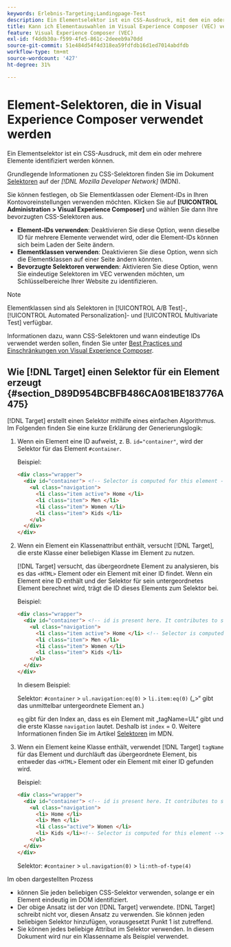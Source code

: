 ```yaml
---
keywords: Erlebnis-Targeting;Landingpage-Test
description: Ein Elementselektor ist ein CSS-Ausdruck, mit dem ein oder mehrere Elemente identifiziert werden können. Erfahren Sie, wie Sie Elementauswahlen in Adobe [!DNL Target] Visual Experience Composer (VEC) verwenden.
title: Kann ich Elementauswahlen im Visual Experience Composer (VEC) verwenden?
feature: Visual Experience Composer (VEC)
exl-id: f4ddb30a-f599-4fe5-861c-2deeeb9a70dd
source-git-commit: 51e484d54f4d318ea59fdfdb16d1ed7014abdfdb
workflow-type: tm+mt
source-wordcount: '427'
ht-degree: 31%

---
```


# Element-Selektoren, die in Visual Experience Composer verwendet werden

Ein Elementselektor ist ein CSS-Ausdruck, mit dem ein oder mehrere Elemente identifiziert werden können.

Grundlegende Informationen zu CSS-Selektoren finden Sie im Dokument [Selektoren](https://developer.mozilla.org/en-US/docs/Web/Guide/CSS/Getting_started/Selectors) auf der *[!DNL Mozilla Developer Network]* (MDN).

Sie können festlegen, ob Sie Elementklassen oder Element-IDs in Ihren Kontovoreinstellungen verwenden möchten. Klicken Sie auf **[!UICONTROL Administration > Visual Experience Composer]** und wählen Sie dann Ihre bevorzugten CSS-Selektoren aus.

* **Element-IDs verwenden**: Deaktivieren Sie diese Option, wenn dieselbe ID für mehrere Elemente verwendet wird, oder die Element-IDs können sich beim Laden der Seite ändern.
* **Elementklassen verwenden**: Deaktivieren Sie diese Option, wenn sich die Elementklassen auf einer Seite ändern könnten.
* **Bevorzugte Selektoren verwenden**: Aktivieren Sie diese Option, wenn Sie eindeutige Selektoren im VEC verwenden möchten, um Schlüsselbereiche Ihrer Website zu identifizieren.

>[!NOTE]
>
>Elementklassen sind als Selektoren in [!UICONTROL A/B Test]-, [!UICONTROL Automated Personalization]- und [!UICONTROL  Multivariate Test] verfügbar.

Informationen dazu, wann CSS-Selektoren und wann eindeutige IDs verwendet werden sollen, finden Sie unter [Best Practices und Einschränkungen von Visual Experience Composer](/help/main/c-experiences/c-visual-experience-composer/experience-composer-best-practices.md#concept_E284B3F704C04406B174D9050A2528A6).

## Wie [!DNL Target] einen Selektor für ein Element erzeugt {#section_D89D954BCBFB486CA081BE183776A475}

[!DNL Target] erstellt einen Selektor mithilfe eines einfachen Algorithmus. Im Folgenden finden Sie eine kurze Erklärung der Generierungslogik:

1. Wenn ein Element eine ID aufweist, z. B. `id="container"`, wird der Selektor für das Element `#container`.

   Beispiel:

   ```html
   <div class="wrapper">
     <div id="container"> <!-- Selector is computed for this element -->
       <ul class="navigation">
         <li class="item active"> Home </li>
         <li class="item"> Men </li>
         <li class="item"> Women </li>
         <li class="item"> Kids </li>
       </ul>
     </div>
   </div>
   ```

1. Wenn ein Element ein Klassenattribut enthält, versucht [!DNL Target], die erste Klasse einer beliebigen Klasse im Element zu nutzen.

   [!DNL Target] versucht, das übergeordnete Element zu analysieren, bis es das `<HTML>` Element oder ein Element mit einer ID findet. Wenn ein Element eine ID enthält und der Selektor für sein untergeordnetes Element berechnet wird, trägt die ID dieses Elements zum Selektor bei.

   Beispiel:

   ```html
   <div class="wrapper">
     <div id="container"> <!-- id is present here. It contributes to selector -->
       <ul class="navigation">
         <li class="item active"> Home </li> <!-- Selector is computed for this element -->
         <li class="item"> Men </li>
         <li class="item"> Women </li>
         <li class="item"> Kids </li>
       </ul>
     </div>
   </div>
   ```

   In diesem Beispiel:

   Selektor: `#container` > `ul.navigation:eq(0)` > `li.item:eq(0)` („>“ gibt das unmittelbar untergeordnete Element an.)

   `eq` gibt für den Index an, dass es ein Element mit „tagName=UL“ gibt und die erste Klasse `navigation` lautet. Deshalb ist `index` = 0. Weitere Informationen finden Sie im Artikel [Selektoren](https://developer.mozilla.org/en-US/docs/Web/Guide/CSS/Getting_started/Selectors) im MDN.

1. Wenn ein Element keine Klasse enthält, verwendet [!DNL Target] `tagName` für das Element und durchläuft das übergeordnete Element, bis entweder das `<HTML>` Element oder ein Element mit einer ID gefunden wird.

   Beispiel:

   ```html
   <div class="wrapper">
     <div id="container"> <!-- id is present here. It contributes to selector -->
       <ul class="navigation">
         <li> Home </li>
         <li> Men </li>
         <li class="active"> Women </li>
         <li> Kids </li><!-- Selector is computed for this element -->
       </ul>
     </div>
   </div>
   ```

   Selektor: `#container` > `ul.navigation(0)` > `li:nth-of-type(4)`

Im oben dargestellten Prozess

* können Sie jeden beliebigen CSS-Selektor verwenden, solange er ein Element eindeutig im DOM identifiziert.
* Der obige Ansatz ist der von [!DNL Target] verwendete. [!DNL Target] schreibt nicht vor, diesen Ansatz zu verwenden. Sie können jeden beliebigen Selektor hinzufügen, vorausgesetzt Punkt 1 ist zutreffend.
* Sie können jedes beliebige Attribut im Selektor verwenden. In diesem Dokument wird nur ein Klassenname als Beispiel verwendet.
